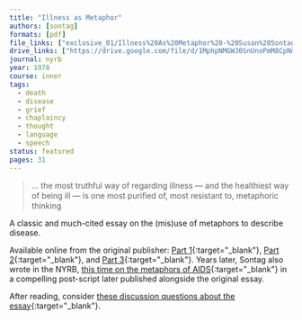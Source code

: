 ```yaml
---
title: "Illness as Metaphor"
authors: [sontag]
formats: [pdf]
file_links: ["exclusive_01/Illness%20As%20Metaphor%20-%20Susan%20Sontag.pdf"]
drive_links: ["https://drive.google.com/file/d/1MphpNMGWJ0SnUnoPmM8CpNmB1YYnE6VV/view?usp=drivesdk"]
journal: nyrb
year: 1978
course: inner
tags:
  - death
  - disease
  - grief
  - chaplaincy
  - thought
  - language
  - speech
status: featured
pages: 31
---
```


> … the most truthful way of regarding illness — and the healthiest way of being ill — is one most puriﬁed of, most resistant to, metaphoric thinking

A classic and much-cited essay on the (mis)use of metaphors to describe disease.

Available online from the original publisher: [Part 1](https://www.nybooks.com/articles/1978/01/26/illness-as-metaphor/){:target="_blank"}, [Part 2](https://www.nybooks.com/articles/1978/02/09/images-of-illness/){:target="_blank"}, and [Part 3](https://www.nybooks.com/articles/1978/02/23/disease-as-political-metaphor/){:target="_blank"}. Years later, Sontag also wrote in the NYRB, [this time on the metaphors of AIDS](https://www.nybooks.com/articles/1988/10/27/aids-and-its-metaphors/){:target="_blank"} in a compelling post-script later published alongside the original essay.

After reading, consider [these discussion questions about the essay](https://drive.google.com/file/d/1PzZBMMQvr1GFWljgcR-kp_MZZiyIkXJt/view?usp=drivesdk){:target="_blank"}.
